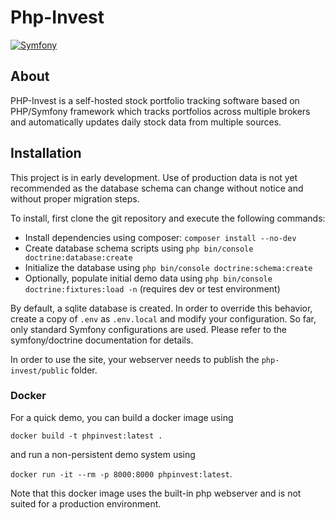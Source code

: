 # Php-Invest
[![Symfony](https://github.com/matthiasstraka/php-invest/actions/workflows/symfony.yml/badge.svg)](https://github.com/matthiasstraka/php-invest/actions/workflows/symfony.yml)

## About
PHP-Invest is a self-hosted stock portfolio tracking software based on PHP/Symfony framework which tracks portfolios across multiple brokers and automatically updates daily stock data from multiple sources.

## Installation
This project is in early development.
Use of production data is not yet recommended as the database schema can change without notice and without proper migration steps.

To install, first clone the git repository and execute the following commands:

* Install dependencies using composer: `composer install --no-dev`
* Create database schema scripts using `php bin/console doctrine:database:create`
* Initialize the database using `php bin/console doctrine:schema:create`
* Optionally, populate initial demo data using `php bin/console doctrine:fixtures:load -n` (requires dev or test environment)

By default, a sqlite database is created. In order to override this behavior, create a copy of `.env` as `.env.local` and modify your configuration.
So far, only standard Symfony configurations are used. Please refer to the symfony/doctrine documentation for details.

In order to use the site, your webserver needs to publish the `php-invest/public` folder.

### Docker
For a quick demo, you can build a docker image using

```docker build -t phpinvest:latest .```

and run a non-persistent demo system using

```docker run -it --rm -p 8000:8000 phpinvest:latest```.

Note that this docker image uses the built-in php webserver and is not suited for a production environment.
